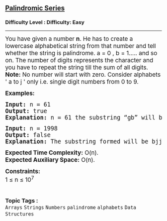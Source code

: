 <h2><a href="https://www.geeksforgeeks.org/problems/palindromic-series5346/1?page=4&sortBy=latest">Palindromic Series</a></h2><h3>Difficulty Level : Difficulty: Easy</h3><hr><div class="problems_problem_content__Xm_eO"><p><span style="font-size: 14pt;">You have given a number <strong>n</strong>. He has to create a lowercase alphabetical string from that number and tell whether the string is palindrome. a = 0 , b = 1….. and so on. The number of digits represents the character and you have to repeat the string till the sum of all digits.<br><strong>Note:</strong> No number will start with zero. Consider alphabets ' a to j '&nbsp;only i.e. single digit numbers from 0 to 9.</span></p>
<p><span style="font-size: 14pt;"><strong>Examples:</strong></span></p>
<pre><span style="font-size: 14pt;"><strong>Input:</strong> n = 61
<strong>Output:</strong> true
<strong>Explanation: </strong>n = 61 the substring “gb” will be printed till 7 (6+1) characters i.e. “gbgbgbg” and it is palindrome. return true.
</span></pre>
<pre><span style="font-size: 14pt;"><strong>Input:</strong> n = 1998 <strong>
Output:</strong> false<br><strong>Explanation: </strong>The substring formed will be bjji and repeat 1+9+9+8=27 times.</span></pre>
<p><span style="font-size: 14pt;"><strong>Expected Time Complexity:</strong> O(n).<br><strong>Expected Auxiliary Space:</strong> O(n).</span></p>
<p><span style="font-size: 14pt;"><strong>Constraints:<br></strong></span><span style="font-size: 14pt;">1 ≤ n ≤ 10<sup>7</sup></span></p></div><br><p><span style=font-size:18px><strong>Topic Tags : </strong><br><code>Arrays</code>&nbsp;<code>Strings</code>&nbsp;<code>Numbers</code>&nbsp;<code>palindrome</code>&nbsp;<code>alphabets</code>&nbsp;<code>Data Structures</code>&nbsp;
